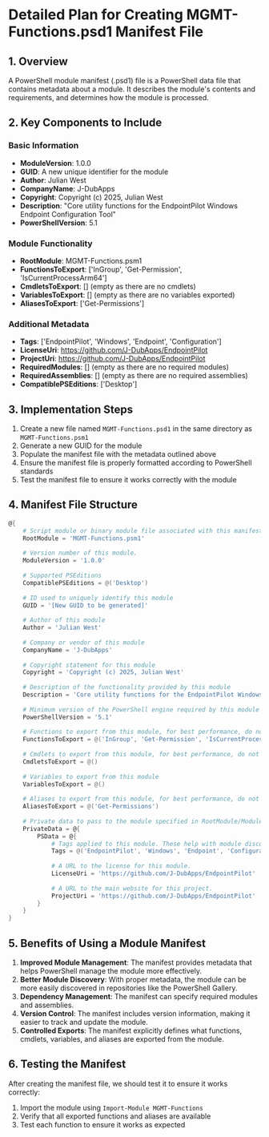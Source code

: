 # Detailed Plan for Creating MGMT-Functions.psd1 Manifest File

## 1. Overview
A PowerShell module manifest (.psd1) file is a PowerShell data file that contains metadata about a module. It describes the module's contents and requirements, and determines how the module is processed.

## 2. Key Components to Include

### Basic Information
- **ModuleVersion**: 1.0.0
- **GUID**: A new unique identifier for the module
- **Author**: Julian West
- **CompanyName**: J-DubApps
- **Copyright**: Copyright (c) 2025, Julian West
- **Description**: "Core utility functions for the EndpointPilot Windows Endpoint Configuration Tool"
- **PowerShellVersion**: 5.1

### Module Functionality
- **RootModule**: MGMT-Functions.psm1
- **FunctionsToExport**: ['InGroup', 'Get-Permission', 'IsCurrentProcessArm64']
- **CmdletsToExport**: [] (empty as there are no cmdlets)
- **VariablesToExport**: [] (empty as there are no variables exported)
- **AliasesToExport**: ['Get-Permissions']

### Additional Metadata
- **Tags**: ['EndpointPilot', 'Windows', 'Endpoint', 'Configuration']
- **LicenseUri**: https://github.com/J-DubApps/EndpointPilot
- **ProjectUri**: https://github.com/J-DubApps/EndpointPilot
- **RequiredModules**: [] (empty as there are no required modules)
- **RequiredAssemblies**: [] (empty as there are no required assemblies)
- **CompatiblePSEditions**: ['Desktop']

## 3. Implementation Steps

1. Create a new file named `MGMT-Functions.psd1` in the same directory as `MGMT-Functions.psm1`
2. Generate a new GUID for the module
3. Populate the manifest file with the metadata outlined above
4. Ensure the manifest file is properly formatted according to PowerShell standards
5. Test the manifest file to ensure it works correctly with the module

## 4. Manifest File Structure

```powershell
@{
    # Script module or binary module file associated with this manifest.
    RootModule = 'MGMT-Functions.psm1'
    
    # Version number of this module.
    ModuleVersion = '1.0.0'
    
    # Supported PSEditions
    CompatiblePSEditions = @('Desktop')
    
    # ID used to uniquely identify this module
    GUID = '[New GUID to be generated]'
    
    # Author of this module
    Author = 'Julian West'
    
    # Company or vendor of this module
    CompanyName = 'J-DubApps'
    
    # Copyright statement for this module
    Copyright = 'Copyright (c) 2025, Julian West'
    
    # Description of the functionality provided by this module
    Description = 'Core utility functions for the EndpointPilot Windows Endpoint Configuration Tool'
    
    # Minimum version of the PowerShell engine required by this module
    PowerShellVersion = '5.1'
    
    # Functions to export from this module, for best performance, do not use wildcards and do not delete the entry, use an empty array if there are no functions to export.
    FunctionsToExport = @('InGroup', 'Get-Permission', 'IsCurrentProcessArm64')
    
    # Cmdlets to export from this module, for best performance, do not use wildcards and do not delete the entry, use an empty array if there are no cmdlets to export.
    CmdletsToExport = @()
    
    # Variables to export from this module
    VariablesToExport = @()
    
    # Aliases to export from this module, for best performance, do not use wildcards and do not delete the entry, use an empty array if there are no aliases to export.
    AliasesToExport = @('Get-Permissions')
    
    # Private data to pass to the module specified in RootModule/ModuleToProcess. This may also contain a PSData hashtable with additional module metadata used by PowerShell.
    PrivateData = @{
        PSData = @{
            # Tags applied to this module. These help with module discovery in online galleries.
            Tags = @('EndpointPilot', 'Windows', 'Endpoint', 'Configuration')
            
            # A URL to the license for this module.
            LicenseUri = 'https://github.com/J-DubApps/EndpointPilot'
            
            # A URL to the main website for this project.
            ProjectUri = 'https://github.com/J-DubApps/EndpointPilot'
        }
    }
}
```

## 5. Benefits of Using a Module Manifest

1. **Improved Module Management**: The manifest provides metadata that helps PowerShell manage the module more effectively.
2. **Better Module Discovery**: With proper metadata, the module can be more easily discovered in repositories like the PowerShell Gallery.
3. **Dependency Management**: The manifest can specify required modules and assemblies.
4. **Version Control**: The manifest includes version information, making it easier to track and update the module.
5. **Controlled Exports**: The manifest explicitly defines what functions, cmdlets, variables, and aliases are exported from the module.

## 6. Testing the Manifest

After creating the manifest file, we should test it to ensure it works correctly:
1. Import the module using `Import-Module MGMT-Functions`
2. Verify that all exported functions and aliases are available
3. Test each function to ensure it works as expected